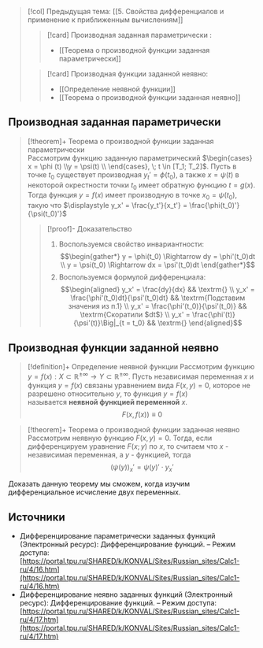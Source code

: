 > [!col] Предыдущая тема: [[5. Свойства дифференциалов и применение к приближенным вычислениям]]
>> [!card] Производная заданная параметрически :
>> * [[Теорема о производной функции заданная параметрически]]
>
>> [!card] Производная функции заданной неявно:
>> * [[Определение неявной функции]]
>> * [[Теорема о производной функции заданная неявно]]
>
## Производная заданная параметрически  
> [!theorem]+ Теорема о производной функции заданная параметрически  
> Рассмотрим функцию заданную параметрический $\begin{cases}  x = \phi (t) \\y = \psi(t) \\ \end{cases}, \; t \in [T_1; T_2]$. Пусть в точке $t_0$ существует производная $y_t' = \phi(t_0)$, а также $x=\psi(t)$ в некоторой окрестности точки $t_0$ имеет обратную функцию $t=g(x)$. Тогда функция $y =f(x)$ имеет производную в точке $x_0 = \psi(t_0)$, такую что $\displaystyle y_x' = \frac{y_t'}{x_t'} = \frac{\phi(t_0)'}{\psi(t_0)'}$ 
> > [!proof]- Доказательство
> > 1. Воспользуемся свойство инвариантности: $$\begin{gather*} y = \phi(t_0) \Rightarrow dy = \phi'(t_0)dt \\ y = \psi(t_0) \Rightarrow dx = \psi'(t_0)dt \end{gather*}$$
> > 2. Воспользуемся формулой дифференциала: $$\begin{aligned} y_x' = \frac{dy}{dx}  && \textrm{} \\ y_x' = \frac{\phi'(t_0)dt}{\psi'(t_0)dt}  && \textrm{Подставим значения из п.1} \\ y_x' = \frac{\phi'(t_0)}{\psi'(t_0)}  && \textrm{Скоратили $dt$} \\ y_x' = \frac{\phi'(t)}{\psi'(t)}\Big|_{t = t_0}  && \textrm{} \end{aligned}$$

## Производная функции заданной неявно
> [!definition]+ Определение неявной функции
> Рассмотрим функцию $y = f(x):X \subset \mathbb{R^{\pm\infty}}\rightarrow Y \subset \mathbb{R^{\pm\infty}}$. Пусть независимая переменная $x$ и функция $y=f(x)$ связаны уравнением вида $F(x,y)=0$, которое не разрешено относительно $y$, то функция $y=f(x)$ называется **неявной функцией переменной** $x$.$$F(x,f(x)) \equiv 0$$

> [!theorem]+ Теорема о производной функции заданная неявно
> Рассмотрим неявную функцию $F(x,y)=0$. Тогда, если дифференцируем уравнение $F(x;y)$ по $x$, то считаем что $x$ - независимая переменная, а $y$ - функцией, тогда $$\big(\psi(y)\big)_x' = \psi(y)' \cdot y_x'$$

Доказать данную теорему мы сможем, когда изучим дифференциальное исчисление двух переменных.  

## Источники
* Дифференцирование параметрически заданных функций (Электронный ресурс): Дифференцирование функций. – Режим доступа: [https://portal.tpu.ru/SHARED/k/KONVAL/Sites/Russian_sites/Calc1-ru/4/16.htm](https://portal.tpu.ru/SHARED/k/KONVAL/Sites/Russian_sites/Calc1-ru/4/16.htm)
* Дифференцирование неявно заданных функций (Электронный ресурс): Дифференцирование функций. – Режим доступа: [https://portal.tpu.ru/SHARED/k/KONVAL/Sites/Russian_sites/Calc1-ru/4/17.htm](https://portal.tpu.ru/SHARED/k/KONVAL/Sites/Russian_sites/Calc1-ru/4/17.htm)